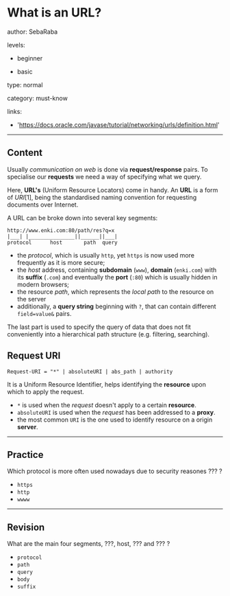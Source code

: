 # What is an URL?
author: SebaRaba

levels:

  - beginner

  - basic

type: normal

category: must-know

links:

  - 'https://docs.oracle.com/javase/tutorial/networking/urls/definition.html'

---
## Content

Usually *communication on web* is done via **request/response** pairs. To specialise our **requests** we need a way of specifying what we query.

Here, **URL's** (Uniform Resource Locators) come in handy. An **URL** is a form of *URI*[1], being the standardised naming convention for requesting documents over Internet.

A URL can be broke down into several key segments:
```
http://www.enki.com:80/path/res?q=x
|___| |_______________||______||___|
protocol      host       path  query
```

- the *protocol*, which is usually `http`, yet `https` is now used more frequently as it is more secure;
- the *host* address, containing **subdomain** (`www`), **domain** (`enki.com`) with its **suffix** (`.com`) and eventually the **port** (`:80`) which is usually hidden in modern browsers;
- the resource *path*, which represents the *local path* to the resource on the server
- additionally, a **query string** beginning with `?`, that can contain different `field=value&` pairs.

The last part is used to specify the query of data that does not fit conveniently into a hierarchical path structure (e.g. filtering, searching).

## Request URI
`Request-URI = "*" | absoluteURI | abs_path | authority`

It is a Uniform Resource Identifier, helps identifying the **resource** upon which to apply the request.
- `*` is used when the *request* doesn't apply to a certain **resource**.  
- `absoluteURI` is used when the *request* has been addressed to a **proxy**.
- the most common `URI` is the one used to identify resource on a origin **server**.

---
## Practice

Which protocol is more often used nowadays due to security reasones
??? ?

* `https`
* `http`
* `wwww`

---
## Revision

What are the main four segments, ???, host, ??? and
??? ?

* `protocol`
* `path`
* `query`
* `body`
* `suffix`
